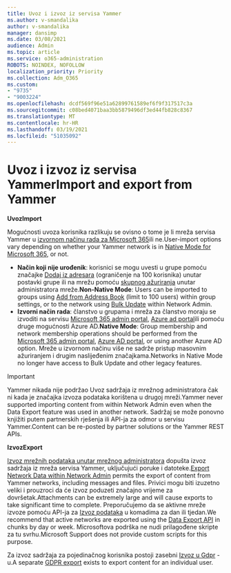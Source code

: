 ```yaml
---
title: Uvoz i izvoz iz servisa Yammer
ms.author: v-smandalika
author: v-smandalika
manager: dansimp
ms.date: 03/08/2021
audience: Admin
ms.topic: article
ms.service: o365-administration
ROBOTS: NOINDEX, NOFOLLOW
localization_priority: Priority
ms.collection: Adm_O365
ms.custom:
- "9735"
- "9003224"
ms.openlocfilehash: dcdf569f96e51a62899761589ef6f9f317517c3a
ms.sourcegitcommit: c08bed4071baa3bb5879496df3ed44fb828c8367
ms.translationtype: MT
ms.contentlocale: hr-HR
ms.lasthandoff: 03/19/2021
ms.locfileid: "51035092"
---
```

# <a name="import-and-export-from-yammer"></a><span data-ttu-id="1fea2-102">Uvoz i izvoz iz servisa Yammer</span><span class="sxs-lookup"><span data-stu-id="1fea2-102">Import and export from Yammer</span></span>

<span data-ttu-id="1fea2-103">**Uvoz**</span><span class="sxs-lookup"><span data-stu-id="1fea2-103">**Import**</span></span>

<span data-ttu-id="1fea2-104">Mogućnosti uvoza korisnika razlikuju se ovisno o tome je li mreža servisa Yammer u [izvornom načinu rada za Microsoft 365](https://docs.microsoft.com/yammer/configure-your-yammer-network/overview-native-mode)ili ne.</span><span class="sxs-lookup"><span data-stu-id="1fea2-104">User-import options vary depending on whether your Yammer network is in [Native Mode for Microsoft 365](https://docs.microsoft.com/yammer/configure-your-yammer-network/overview-native-mode), or not.</span></span>

- <span data-ttu-id="1fea2-105">**Način koji nije urođenik**: korisnici se mogu uvesti u grupe pomoću značajke [Dodaj iz adresara](https://support.microsoft.com/office/manage-yammer-community-members-75253554-d0f3-4148-b835-e6a9a8a0c294) (ograničenje na 100 korisnika) unutar postavki grupe ili na mrežu pomoću [skupnog ažuriranja](https://docs.microsoft.com/yammer/manage-yammer-users/add-block-or-remove-users) unutar administratora mreže.</span><span class="sxs-lookup"><span data-stu-id="1fea2-105">**Non-Native Mode**: Users can be imported to groups using [Add from Address Book](https://support.microsoft.com/office/manage-yammer-community-members-75253554-d0f3-4148-b835-e6a9a8a0c294) (limit to 100 users) within group settings, or to the network using [Bulk Update](https://docs.microsoft.com/yammer/manage-yammer-users/add-block-or-remove-users) within Network Admin.</span></span>
- <span data-ttu-id="1fea2-106">**Izvorni način rada**: članstvo u grupama i mreža za članstvo moraju se izvoditi na servisu [Microsoft 365 admin portal](https://docs.microsoft.com/microsoft-365/admin/add-users), [Azure ad portal](https://docs.microsoft.com/azure/active-directory/fundamentals/add-users-azure-active-directory)ili pomoću druge mogućnosti Azure AD.</span><span class="sxs-lookup"><span data-stu-id="1fea2-106">**Native Mode**: Group membership and network membership operations should be performed from the [Microsoft 365 admin portal](https://docs.microsoft.com/microsoft-365/admin/add-users), [Azure AD portal](https://docs.microsoft.com/azure/active-directory/fundamentals/add-users-azure-active-directory), or using another Azure AD option.</span></span> <span data-ttu-id="1fea2-107">Mreže u izvornom načinu više ne sadrže pristup masovnim ažuriranjem i drugim naslijeđenim značajkama.</span><span class="sxs-lookup"><span data-stu-id="1fea2-107">Networks in Native Mode no longer have access to Bulk Update and other legacy features.</span></span>

> [!IMPORTANT]
> <span data-ttu-id="1fea2-108">Yammer nikada nije podržao Uvoz sadržaja iz mrežnog administratora čak ni kada je značajka izvoza podataka korištena u drugoj mreži.</span><span class="sxs-lookup"><span data-stu-id="1fea2-108">Yammer never supported importing content from within Network Admin even when the Data Export feature was used in another network.</span></span> <span data-ttu-id="1fea2-109">Sadržaj se može ponovno knjižiti putem partnerskih rješenja ili API-ja za odmor u servisu Yammer.</span><span class="sxs-lookup"><span data-stu-id="1fea2-109">Content can be re-posted by partner solutions or the Yammer REST APIs.</span></span>

<span data-ttu-id="1fea2-110">**Izvoz**</span><span class="sxs-lookup"><span data-stu-id="1fea2-110">**Export**</span></span>

<span data-ttu-id="1fea2-111">[Izvoz mrežnih podataka unutar mrežnog administratora](https://docs.microsoft.com/yammer/manage-security-and-compliance/export-yammer-enterprise-data) dopušta izvoz sadržaja iz mreža servisa Yammer, uključujući poruke i datoteke.</span><span class="sxs-lookup"><span data-stu-id="1fea2-111">[Export Network Data within Network Admin](https://docs.microsoft.com/yammer/manage-security-and-compliance/export-yammer-enterprise-data) permits the export of content from Yammer networks, including messages and files.</span></span> <span data-ttu-id="1fea2-112">Privici mogu biti izuzetno veliki i prouzroci da će izvoz poduzeti značajno vrijeme za dovršetak.</span><span class="sxs-lookup"><span data-stu-id="1fea2-112">Attachments can be extremely large and will cause exports to take significant time to complete.</span></span> <span data-ttu-id="1fea2-113">Preporučujemo da se aktivne mreže izvoze pomoću API-ja za [Izvoz podataka](https://developer.yammer.com/docs/data-export-api) u komadima za dan ili tjedan.</span><span class="sxs-lookup"><span data-stu-id="1fea2-113">We recommend that active networks are exported using the [Data Export API](https://developer.yammer.com/docs/data-export-api) in chunks by day or week.</span></span> <span data-ttu-id="1fea2-114">Microsoftova podrška ne nudi prilagođene skripte za tu svrhu.</span><span class="sxs-lookup"><span data-stu-id="1fea2-114">Microsoft Support does not provide custom scripts for this purpose.</span></span>

<span data-ttu-id="1fea2-115">Za izvoz sadržaja za pojedinačnog korisnika postoji zasebni [Izvoz u Gdpr](https://docs.microsoft.com/yammer/manage-security-and-compliance/gdpr-requests-in-yammer-enterprise) -u.</span><span class="sxs-lookup"><span data-stu-id="1fea2-115">A separate [GDPR export](https://docs.microsoft.com/yammer/manage-security-and-compliance/gdpr-requests-in-yammer-enterprise) exists to export content for an individual user.</span></span>